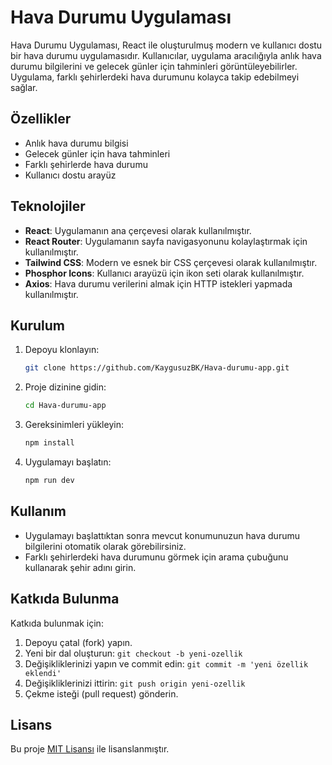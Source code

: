 # Hava Durumu Uygulaması

Hava Durumu Uygulaması, React ile oluşturulmuş modern ve kullanıcı dostu bir hava durumu uygulamasıdır. Kullanıcılar, uygulama aracılığıyla anlık hava durumu bilgilerini ve gelecek günler için tahminleri görüntüleyebilirler. Uygulama, farklı şehirlerdeki hava durumunu kolayca takip edebilmeyi sağlar.

## Özellikler

- Anlık hava durumu bilgisi
- Gelecek günler için hava tahminleri
- Farklı şehirlerde hava durumu
- Kullanıcı dostu arayüz

## Teknolojiler

- **React**: Uygulamanın ana çerçevesi olarak kullanılmıştır.
- **React Router**: Uygulamanın sayfa navigasyonunu kolaylaştırmak için kullanılmıştır.
- **Tailwind CSS**: Modern ve esnek bir CSS çerçevesi olarak kullanılmıştır.
- **Phosphor Icons**: Kullanıcı arayüzü için ikon seti olarak kullanılmıştır.
- **Axios**: Hava durumu verilerini almak için HTTP istekleri yapmada kullanılmıştır.

## Kurulum

1. Depoyu klonlayın:

    ```bash
    git clone https://github.com/KaygusuzBK/Hava-durumu-app.git
    ```

2. Proje dizinine gidin:

    ```bash
    cd Hava-durumu-app
    ```

3. Gereksinimleri yükleyin:

    ```bash
    npm install
    ```

4. Uygulamayı başlatın:

    ```bash
    npm run dev
    ```

## Kullanım

- Uygulamayı başlattıktan sonra mevcut konumunuzun hava durumu bilgilerini otomatik olarak görebilirsiniz.
- Farklı şehirlerdeki hava durumunu görmek için arama çubuğunu kullanarak şehir adını girin.

## Katkıda Bulunma

Katkıda bulunmak için:

1. Depoyu çatal (fork) yapın.
2. Yeni bir dal oluşturun: `git checkout -b yeni-ozellik`
3. Değişikliklerinizi yapın ve commit edin: `git commit -m 'yeni özellik eklendi'`
4. Değişikliklerinizi ittirin: `git push origin yeni-ozellik`
5. Çekme isteği (pull request) gönderin.

## Lisans

Bu proje [MIT Lisansı](LICENSE) ile lisanslanmıştır.
